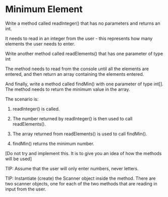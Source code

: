 # Minimum Element

Write a method called readInteger() that has no parameters and returns an int.

It needs to read in an integer from the user - this represents how many elements the user needs to enter.


Write another method called readElements() that has one parameter of type int

The method needs to read from the console until all the elements are entered, and then return an array containing the elements entered.


And finally, write a method called findMin() with one parameter of type int[]. The method needs to return the minimum value in the array.


The scenario is:

1. readInteger() is called.

2. The number returned by readInteger() is then used to call readElements().

3. The array returned from readElements() is used to call findMin().

4. findMin() returns the minimum number.

[Do not try and implement this. It is to give you an idea of how the methods will be used]


TIP: Assume that the user will only enter numbers, never letters.

TIP: Instantiate (create) the Scanner object inside the method. There are two scanner objects, one for each of the two methods that are reading in input from the user.